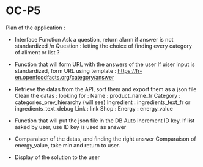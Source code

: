 # OC-P5

Plan of the application : 

- Interface Function
Ask a question, return alarm if answer is not standardized /n
Question : letting the choice of finding every category of aliment or list ? 

- Function that will form URL with the answers of the user
If uiser input is standardized, form URL using template : 
https://fr-en.openfoodfacts.org/category/answer

- Retrieve the datas from the API, sort them and export them as a json file
Clean the datas : looking for : 
Name : product_name_fr
Category : categories_prev_hierarchy (will see)
Ingredient : ingredients_text_fr or ingredients_text_debug
Link : link
Shop :
Energy : energy_value



- Function that will put the json file in the DB
Auto increment ID key. If list asked by user, use ID key is used as answer

- Comparaison of the datas, and finding the right answer
Comparaison of energy_value, take min and return to user. 

- Display of the solution to the user
